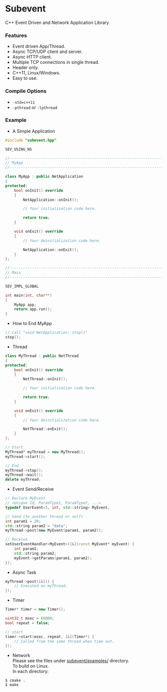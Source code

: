 Subevent
========

C++ Event Driven and Network Application Library

### Features
* Event driven App/Thread.
* Async TCP/UDP client and server.
* Async HTTP client.
* Multiple TCP connections in single thread.
* Header only.
* C++11, Linux/Windows.
* Easy to use.

### Compile Options
* `-std=c++11`
* `-pthread` or `-lpthread`

### Example
* A Simple Application
```C++
#include "subevent.hpp"

SEV_USING_NS

//---------------------------------------------------------------------------//
// MyApp
//---------------------------------------------------------------------------//

class MyApp : public NetApplication
{
protected:
    bool onInit() override
    {
        NetApplication::onInit();

        // Your initialization code here.

        return true;
    }

    void onExit() override
    {
        // Your deinitialization code here.

        NetApplication::onExit();
    }
};

//---------------------------------------------------------------------------//
// Main
//---------------------------------------------------------------------------//

SEV_IMPL_GLOBAL

int main(int, char**)
{
    MyApp app;
    return app.run();
}
```
* How to End MyApp
```C++
// call "void NetApplication::stop()"
stop();
```
* Thread
```C++
class MyThread : public NetThread
{
protected:
    bool onInit() override
    {
        NetThread::onInit();

        // Your initialization code here.

        return true;
    }

    void onExit() override
    {
        // Your deinitialization code here.

        NetThread::onExit();
    }
};
```
```C++
// Start
MyThread* myThread = new MyThread();
myThread->start();
```
```C++
// End
myThread->stop();
myThread->wait();
delete myThread;
```
* Event Send/Receive
```C++
// Declare MyEvent
// <Unique Id, ParamType1, ParamType2, ...>
typedef UserEvent<1, int, std::string> MyEvent;
```
```C++
// Send (to another thread or self)
int param1 = 20;
std::string param2 = "data";
myThread->post(new MyEvent(param1, param2));
```
```C++
// Receive
setUserEventHandler<MyEvent>([&](const MyEvent* myEvent) {
    int param1;
    std::string param2;
    myEvent->getParams(param1, param2);
});
```
* Async Task
```C++
myThread->post([&]() {
    // Executed on myThread.
});
```
* Timer
```C++
Timer* timer = new Timer();

uint32_t msec = 60000;
bool repeat = false;

// start
timer->start(msec, repeat, [&](Timer*) {
    // Called from the same thread when time out.
});
```
* Network  
Please see the files under [subevent/examples/](https://github.com/Ichishino/subevent/tree/master/examples) directory.  
To build on Linux.  
In each directory:  
```
$ cmake .
$ make
```
